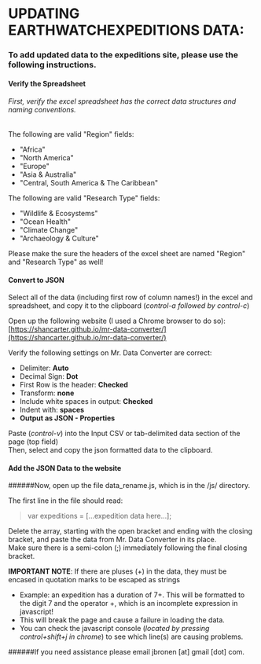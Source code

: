 # UPDATING EARTHWATCHEXPEDITIONS DATA:

### To add updated data to the expeditions site, please use the following instructions.

#### Verify the Spreadsheet

###### First, verify the excel spreadsheet has the correct data structures and naming conventions.
The following are valid "Region" fields:
* "Africa"
* "North America"
* "Europe"
* "Asia & Australia"
* "Central, South America & The Caribbean"

The following are valid "Research Type" fields:
* "Wildlife & Ecosystems"
* "Ocean Health"
* "Climate Change"
* "Archaeology & Culture"

Please make the sure the headers of the excel sheet are named "Region" and "Research Type" as well!

#### Convert to JSON

Select all of the data (including first row of column names!) in the excel and spreadsheet, and copy it to the clipboard (_control-a followed by control-c_)

Open up the following website (I used a Chrome browser to do so):
[https://shancarter.github.io/mr-data-converter/](https://shancarter.github.io/mr-data-converter/)

Verify the following settings on Mr. Data Converter are correct:
* Delimiter: **Auto**
* Decimal Sign: **Dot**
* First Row is the header: **Checked**
 * Transform: **none**
* Include white spaces in output: **Checked**
 * Indent with: **spaces**
* **Output as JSON - Properties**

Paste (_control-v_) into the Input CSV or tab-delimited data section of the page (top field)  
Then, select and copy the json formatted data to the clipboard.

#### Add the JSON Data to the website
######Now, open up the file data_rename.js, which is in the /js/ directory.

The first line in the file should read:

> var expeditions = [...expedition data here...];

Delete the array, starting with the open bracket and ending with the closing bracket, and paste the data from Mr. Data Converter in its place.  
Make sure there is a semi-colon (;) immediately following the final closing bracket.

**IMPORTANT NOTE**: If there are pluses (+) in the data, they must be encased in quotation marks to be escaped as strings
* Example: an expedition has a duration of 7+. This will be formatted to the digit 7 and the operator +, which is an incomplete expression in javascript!
* This will break the page and cause a failure in loading the data. 
* You can check the javascript console (_located by pressing control+shift+j in chrome_) to see which line(s) are causing problems. 

######If you need assistance please email jbronen [at] gmail [dot] com.